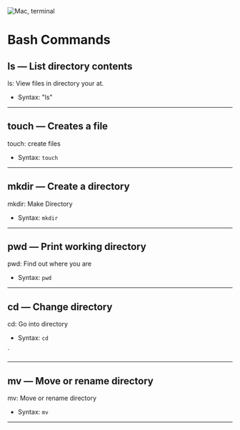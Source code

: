 ![Mac, terminal](https://www.macworld.co.uk/cmsdata/features/3608274/Terminalicon2_thumb800.png (2))
# **Bash Commands**



## **ls — List directory contents**

ls: View files in directory your at.

*   Syntax: "ls"


* * *


## **touch — Creates a file**

touch: create files 

*   Syntax: `touch` 


* * *

## **mkdir — Create a directory**

mkdir: Make Directory 

*   Syntax: `mkdir`


* * *


## **pwd — Print working directory**

pwd: Find out where you are
*   Syntax: `pwd` 


* * *

## **cd — Change directory**

cd: Go into directory 

*   Syntax: `cd` 

`
* * *

## **mv — Move or rename directory**

mv: Move or rename directory
*   Syntax: `mv` 
* * *

